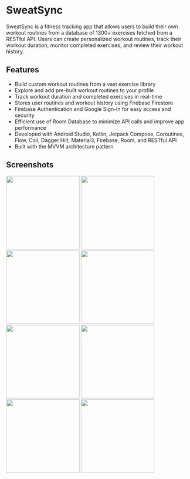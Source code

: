 # SweatSync

SweatSync is a fitness tracking app that allows users to build their own workout routines from a database of 1300+ exercises fetched from a RESTful API. Users can create personalized workout routines, track their workout duration, monitor completed exercises, and review their workout history.

## Features

- Build custom workout routines from a vast exercise library
- Explore and add pre-built workout routines to your profile
- Track workout duration and completed exercises in real-time
- Stores user routines and workout history using Firebase Firestore
- Firebase Authentication and Google Sign-In for easy access and security
- Efficient use of Room Database to minimize API calls and improve app performance
- Developed with Android Studio, Kotlin, Jetpack Compose, Coroutines, Flow, Coil, Dagger Hilt, Material3, Firebase, Room, and RESTful API
- Built with the MVVM architecture pattern

## Screenshots

<img src="https://github.com/vishalsingh444/SweatSync/assets/123194054/efddccf1-b5cb-4650-b282-403d99183e2f" width="200">

<img src="https://github.com/vishalsingh444/SweatSync/assets/123194054/e907e2a1-da3d-4a35-aec0-3ca7218ece90" width="200">

<img src="https://github.com/vishalsingh444/SweatSync/assets/123194054/0cb77b21-6214-429b-b694-da188f01d069" width="200">

<img src="https://github.com/vishalsingh444/SweatSync/assets/123194054/5e508844-3b6e-4617-8da3-bbc33ff72d57" width="200">

<img src="https://github.com/vishalsingh444/SweatSync/assets/123194054/2ff4313a-2536-4062-b07f-34e5ed1979bb" width="200">

<img src="https://github.com/vishalsingh444/SweatSync/assets/123194054/978af5a9-d69f-4367-85cf-2c6250265723" width="200">

<img src="https://github.com/vishalsingh444/SweatSync/assets/123194054/29a40963-d361-4fd8-9a95-506804c10f69" width="200">

<img src="https://github.com/vishalsingh444/SweatSync/assets/123194054/be8a87c2-114f-4d30-bafd-e21f9fcc90a0" width="200">



